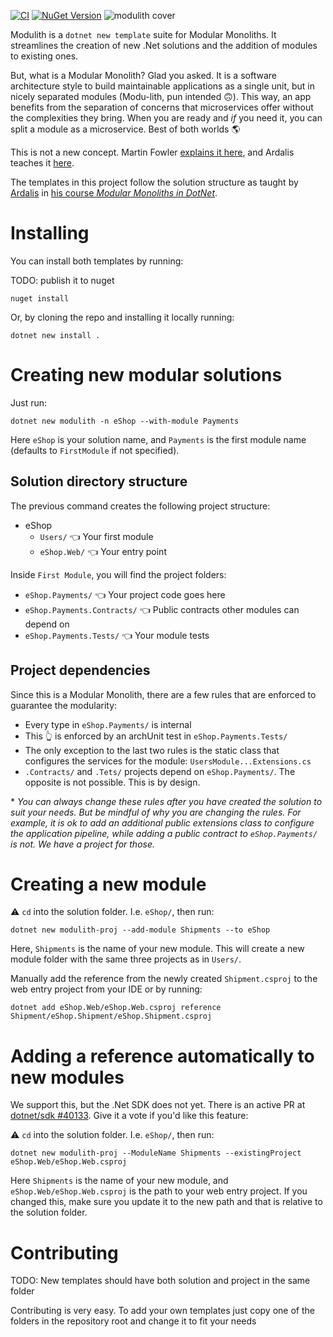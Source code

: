 [![CI](https://github.com/david-acm/modulith/actions/workflows/ci.yml/badge.svg?branch=main)](https://github.com/david-acm/modulith/actions/workflows/ci.yml)
[![NuGet Version](https://img.shields.io/nuget/vpre/Productive.Modulith)](https://www.nuget.org/packages/Productive.Modulith)
![modulith cover](https://github.com/david-acm/modulith/blob/main/modulith-cover.png)

Modulith is a `dotnet new template` suite for Modular Monoliths. It streamlines the creation of new .Net solutions and the addition of modules to existing ones.

But, what is a Modular Monolith? Glad you asked. It is a software architecture style to build maintainable applications as a single unit, but in nicely separated modules (Modu-lith, pun intended 🙃). This way, an app benefits from the separation of concerns that microservices offer without the complexities they bring. When you are ready and *if* you need it, you can split a module as a microservice. Best of both worlds 🌎

This is not a new concept. Martin Fowler [explains it here](https://martinfowler.com/bliki/MonolithFirst.html), and Ardalis teaches it [here](https://ardalis.com/introducing-modular-monoliths-goldilocks-architecture/#:~:text=A%20Modular%20Monolith%20is%20a%20software%20architecture%20that,that%20they%20are%20loosely%20coupled%20and%20highly%20cohesive.).

The templates in this project follow the solution structure as taught by [Ardalis](https://github.com/ardalis) in [his course *Modular Monoliths in DotNet*](https://dometrain.com/bundle/from-zero-to-hero-modular-monoliths-in-dotnet/).

# Installing

You can install both templates by running:

TODO: publish it to nuget
```pwsh
nuget install 
```

Or, by cloning the repo and installing it locally running:

``` pwsh
dotnet new install .
```

# Creating new modular solutions

Just run: 

``` pwsh
dotnet new modulith -n eShop --with-module Payments 
```

Here `eShop` is your solution name, and `Payments` is the first module name (defaults to `FirstModule` if not specified).

## Solution directory structure

The previous command creates the following project structure:

- eShop
  - `Users/` 👈 Your first module
  - `eShop.Web/` 👈 Your entry point

Inside `First Module`, you will find the project folders:

- `eShop.Payments/` 👈 Your project code goes here
- `eShop.Payments.Contracts/` 👈 Public contracts other modules can depend on
- `eShop.Payments.Tests/` 👈 Your module tests

## Project dependencies

Since this is a Modular Monolith, there are a few rules that are enforced to guarantee the modularity:

- Every type in `eShop.Payments/` is internal
- This 👆 is enforced by an archUnit test in `eShop.Payments.Tests/`
- The only exception to the last two rules is the static class that configures the services for the module: `UsersModule...Extensions.cs`
- `.Contracts/` and `.Tets/` projects depend on `eShop.Payments/`. The opposite is not possible. This is by design.

\* *You can always change these rules after you have created the solution to suit your needs. But be mindful of why you are changing the rules. For example, it is ok to add an additional public extensions class to configure the application pipeline, while adding a public contract to `eShop.Payments/` is not. We have a project for those.*

# Creating a new module 

⚠️ `cd` into the solution folder. I.e. `eShop/`, then run:

``` pwsh
dotnet new modulith-proj --add-module Shipments --to eShop
```

Here, `Shipments` is the name of your new module. This will create a new module folder with the same three projects as in `Users/`. 

Manually add the reference from the newly created `Shipment.csproj` to the web entry project from your IDE or by running:

``` pwsh
dotnet add eShop.Web/eShop.Web.csproj reference Shipment/eShop.Shipment/eShop.Shipment.csproj
```

# Adding a reference automatically to new modules

We support this, but the .Net SDK does not yet. There is an active PR at [dotnet/sdk #40133](https://github.com/dotnet/sdk/pull/40133). Give it a vote if you'd like this feature:

⚠️ `cd` into the solution folder. I.e. `eShop/`, then run:

``` pwsh
dotnet new modulith-proj --ModuleName Shipments --existingProject eShop.Web/eShop.Web.csproj
```

Here `Shipments` is the name of your new module, and `eShop.Web/eShop.Web.csproj` is the path to your web entry project. If you changed this, make sure you update it to the new path and that is relative to the solution folder.

# Contributing

TODO: New templates should have both solution and project in the same folder

Contributing is very easy. To add your own templates just copy one of the folders in the repository root and change it to fit your needs
